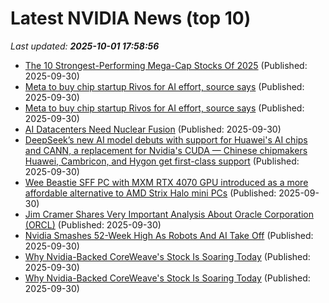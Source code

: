 # Latest NVIDIA News (top 10)
_Last updated: **2025-10-01 17:58:56**_

- [The 10 Strongest-Performing Mega-Cap Stocks Of 2025](https://www.forbes.com/sites/adamsarhan/2025/09/30/the-10-strongest-performing-mega-cap-stocks-of-2025/) (Published: 2025-09-30)
- [Meta to buy chip startup Rivos for AI effort, source says](https://finance.yahoo.com/news/meta-buy-chip-startup-rivos-175311595.html) (Published: 2025-09-30)
- [Meta to buy chip startup Rivos for AI effort, source says](https://www.channelnewsasia.com/business/meta-buy-chip-startup-rivos-ai-effort-source-says-5378276) (Published: 2025-09-30)
- [AI Datacenters Need Nuclear Fusion](http://cacm.acm.org/news/ai-datacenters-need-nuclear-fusion/) (Published: 2025-09-30)
- [DeepSeek’s new AI model debuts with support for Huawei's AI chips and CANN, a replacement for Nvidia's CUDA — Chinese chipmakers Huawei, Cambricon, and Hygon get first-class support](https://www.tomshardware.com/tech-industry/deepseek-new-model-supports-huawei-cann) (Published: 2025-09-30)
- [Wee Beastie SFF PC with MXM RTX 4070 GPU introduced as a more affordable alternative to AMD Strix Halo mini PCs](https://www.notebookcheck.net/Wee-Beastie-SFF-PC-with-MXM-RTX-4070-GPU-introduced-as-a-more-affordable-alternative-to-AMD-Strix-Halo-mini-PCs.1127978.0.html) (Published: 2025-09-30)
- [Jim Cramer Shares Very Important Analysis About Oracle Corporation (ORCL)](https://finance.yahoo.com/news/jim-cramer-shares-very-important-174234413.html) (Published: 2025-09-30)
- [Nvidia Smashes 52-Week High As Robots And AI Take Off](https://biztoc.com/x/8edeac9b28da3b72) (Published: 2025-09-30)
- [Why Nvidia-Backed CoreWeave's Stock Is Soaring Today](https://biztoc.com/x/3e4a18de9d31b935) (Published: 2025-09-30)
- [Why Nvidia-Backed CoreWeave's Stock Is Soaring Today](https://consent.yahoo.com/v2/collectConsent?sessionId=1_cc-session_c5b65ded-72b7-44dd-b549-03674f027e35) (Published: 2025-09-30)
